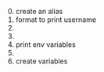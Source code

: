 0. create an alias
1. format to print username
2. 
3.
4. print env variables
5. 
6. create variables
